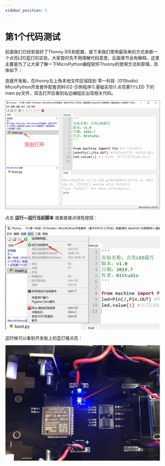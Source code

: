```yaml
---
sidebar_position: 5
---
```


# 第1个代码测试

前面我们已经安装好了Thonny IDE和配置，接下来我们使用最简单的方式来做一个点亮LED蓝灯的实验，大家暂时先不用理解代码意思，后面章节会有解释。这里主要是为了让大家了解一下MicroPython编程软件Thonny的使用方法和原理。具体如下：

连接开发板，在thonny左上角本地文件区域找到 零一科技（01Studio）MicroPython开发套件配套资料\02-示例程序\1.基础实验\1.点亮第1个LED 下的main.py文件，双击打开后看到右边编程区出现相关代码。

![demo1](./img/demo/demo1.png)

点击 **运行—运行当前脚本** 或者直接点绿色按钮：

![demo1](./img/demo/demo2.png)

这时候可以看到开发板上的蓝灯被点亮：

![demo1](./img/demo/demo3.png)